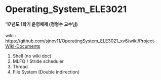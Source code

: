 # Operating_System_ELE3021
#### '17년도 1학기 운영체제 (정형수 교수님)


wiki : https://github.com/sjnov11/OperatingSystem_ELE3021_xv6/wiki/Project-Wiki-Documents

1. Shell (no wiki doc)
2. MLFQ / Stride scheduler
3. Thread
4. File System (Double indirection)
